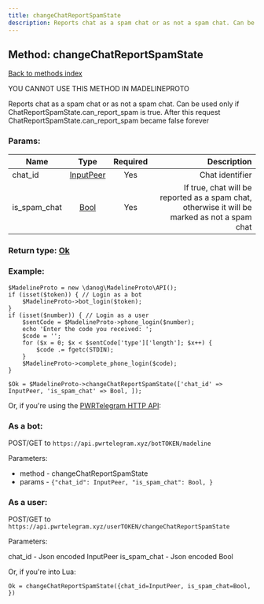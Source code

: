 ```yaml
---
title: changeChatReportSpamState
description: Reports chat as a spam chat or as not a spam chat. Can be used only if ChatReportSpamState.can_report_spam is true. After this request ChatReportSpamState.can_report_spam became false forever
---
```

## Method: changeChatReportSpamState  
[Back to methods index](index.md)


YOU CANNOT USE THIS METHOD IN MADELINEPROTO


Reports chat as a spam chat or as not a spam chat. Can be used only if ChatReportSpamState.can_report_spam is true. After this request ChatReportSpamState.can_report_spam became false forever

### Params:

| Name     |    Type       | Required | Description |
|----------|:-------------:|:--------:|------------:|
|chat\_id|[InputPeer](../types/InputPeer.md) | Yes|Chat identifier|
|is\_spam\_chat|[Bool](../types/Bool.md) | Yes|If true, chat will be reported as a spam chat, otherwise it will be marked as not a spam chat|


### Return type: [Ok](../types/Ok.md)

### Example:


```
$MadelineProto = new \danog\MadelineProto\API();
if (isset($token)) { // Login as a bot
    $MadelineProto->bot_login($token);
}
if (isset($number)) { // Login as a user
    $sentCode = $MadelineProto->phone_login($number);
    echo 'Enter the code you received: ';
    $code = '';
    for ($x = 0; $x < $sentCode['type']['length']; $x++) {
        $code .= fgetc(STDIN);
    }
    $MadelineProto->complete_phone_login($code);
}

$Ok = $MadelineProto->changeChatReportSpamState(['chat_id' => InputPeer, 'is_spam_chat' => Bool, ]);
```

Or, if you're using the [PWRTelegram HTTP API](https://pwrtelegram.xyz):

### As a bot:

POST/GET to `https://api.pwrtelegram.xyz/botTOKEN/madeline`

Parameters:

* method - changeChatReportSpamState
* params - `{"chat_id": InputPeer, "is_spam_chat": Bool, }`



### As a user:

POST/GET to `https://api.pwrtelegram.xyz/userTOKEN/changeChatReportSpamState`

Parameters:

chat_id - Json encoded InputPeer
is_spam_chat - Json encoded Bool



Or, if you're into Lua:

```
Ok = changeChatReportSpamState({chat_id=InputPeer, is_spam_chat=Bool, })
```

